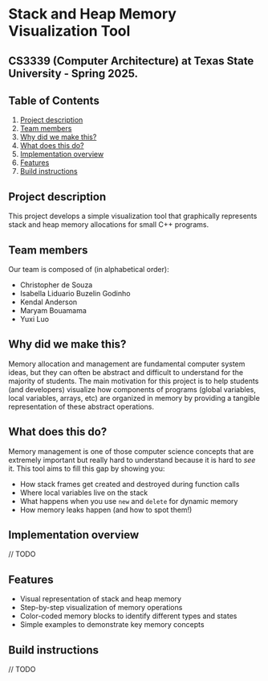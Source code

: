# Stack and Heap Memory Visualization Tool
## CS3339 (Computer Architecture) at Texas State University - Spring 2025.

## Table of Contents
1. [Project description](#project-description)
2. [Team members](#team-members)
3. [Why did we make this?](#why-did-we-make-this-?)
4. [What does this do?](#what-does-this-do-?)
5. [Implementation overview](#implementation-overview)
6. [Features](#features)
7. [Build instructions](#build-instructions)

## Project description

This project develops a simple visualization tool that graphically represents stack and heap memory allocations for small C++ programs.

## Team members
Our team is composed of (in alphabetical order):
- Christopher de Souza
- Isabella Liduario Buzelin Godinho
- Kendal Anderson
- Maryam Bouamama
- Yuxi Luo

## Why did we make this?

Memory allocation and management are fundamental computer system ideas, but they can often be abstract and difficult to understand for the majority of students. The main motivation for this project is to help students (and developers) visualize how components of programs (global variables, local variables, arrays, etc) are organized in memory by providing a tangible representation of these abstract operations.

## What does this do?

Memory management is one of those computer science concepts that are extremely important but really hard to understand because it is hard to *see* it. This tool aims to fill this gap by showing you:

- How stack frames get created and destroyed during function calls
- Where local variables live on the stack
- What happens when you use `new` and `delete` for dynamic memory
- How memory leaks happen (and how to spot them!)

## Implementation overview
// TODO

## Features

- Visual representation of stack and heap memory
- Step-by-step visualization of memory operations
- Color-coded memory blocks to identify different types and states
- Simple examples to demonstrate key memory concepts

## Build instructions
// TODO
